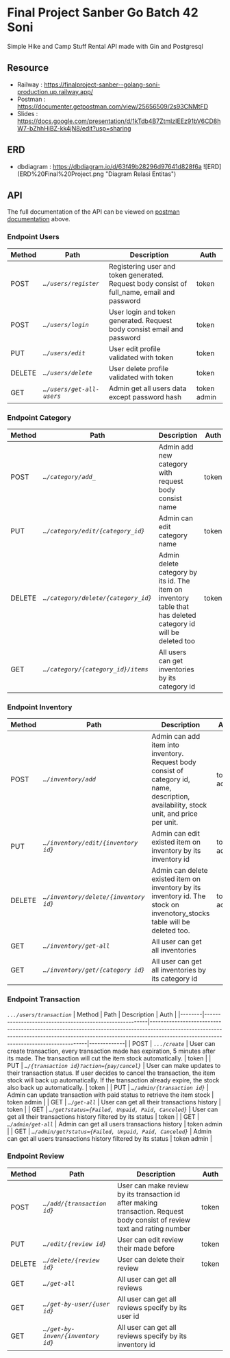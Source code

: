 # Final Project Sanber Go Batch 42 Soni
Simple Hike and Camp Stuff Rental API made with Gin and Postgresql
## Resource
* Railway : https://finalproject-sanber--golang-soni-production.up.railway.app/
* Postman : https://documenter.getpostman.com/view/25656509/2s93CNMtFD
* Slides  : https://docs.google.com/presentation/d/1kTdb4B7ZtmlzIEEz91bV6CD8hW7-bZhhHiBZ-kk4jN8/edit?usp=sharing

## ERD
* dbdiagram : https://dbdiagram.io/d/63f49b28296d97641d828f6a
![ERD] (ERD%20Final%20Project.png "Diagram Relasi Entitas")

## API
The full documentation of the API can be viewed on [postman documentation](https://documenter.getpostman.com/view/25656509/2s93CNMtFD) above.
### Endpoint Users 
| Method | Path                      | Description                                                                                 | Auth        |
|--------|---------------------------|---------------------------------------------------------------------------------------------|-------------|
| POST   | *`…/users/register`*     | Registering user and token generated. Request body consist of full_name, email and password | token       |
| POST   | *`…/users/login`*         | User login and token generated. Request body consist email and password                     | token       |
| PUT    | *`…/users/edit`*          | User edit profile validated with token                                                      | token       |
| DELETE | *`…/users/delete`*        | User delete profile validated with token                                                    | token       |
| GET    | *`…/users/get-all-users`* | Admin get all users data except password hash                                               | token admin |

### Endpoint Category
| Method | Path                                | Description                                                                                                    | Auth        |
|--------|-------------------------------------|----------------------------------------------------------------------------------------------------------------|-------------|
| POST   | *`…/category/add_`*                 | Admin add new category with request body consist name                                                          | token       |
| PUT    | *`…/category/edit/{category_id}`*   | Admin can edit category name                                                                                   | token       |
| DELETE | *`…/category/delete/{category_id}`* | Admin delete category by its id. The item on inventory table that has deleted category id will be deleted too  | token       |
| GET    | *`…/category/{category_id}/items`*  | All users can get inventories by its category id                                                               |             |

### Endpoint Inventory
| Method | Path                                  | Description                                                                                                                              | Auth        |
|--------|---------------------------------------|------------------------------------------------------------------------------------------------------------------------------------------|-------------|
| POST   | *`…/inventory/add`*                   | Admin can add item into inventory. Request body consist of category id, name, description, availability, stock unit, and price per unit. | token admin |
| PUT    | *`…/inventory/edit/{inventory id}`*   | Admin can edit existed item on inventory by its inventory id                                                                             | token admin |
| DELETE | *`…/inventory/delete/{inventory id}`* | Admin can delete existed item on inventory by its inventory id. The stock on invenotory_stocks table will be deleted too.                | token admin |
| GET    | *`…/inventory/get-all`*               | All user can get all inventories                                                                                                         |             |
| GET    | *`…/inventory/get/{category id}`*     | All user can get all inventories by its category id                                                                                      |             |

### Endpoint Transaction
*`.../users/transaction`*
| Method | Path                                                    | Description                                                                                                                                                                                                       | Auth        |
|--------|---------------------------------------------------------|-------------------------------------------------------------------------------------------------------------------------------------------------------------------------------------------------------------------|-------------|
| POST   | *`.../create`*                                          | User can create transaction, every transaction made has expiration, 5 minutes after its made. The transaction will cut the item stock automatically.                                                              | token       |
| PUT    | *`…/{transaction id}?action={pay/cancel}`*              | User can make updates to their transaction status. If user decides to cancel the transaction, the item stock will back up automatically. If the transaction already expire, the stock also back up automatically. | token       |
| PUT    | *`…/admin/{transaction id}`*                            | Admin can update transaction with paid status to retrieve the item stock                                                                                                                                          | token admin |
| GET    | *`…/get-all`*                                           | User can get all their transactions history                                                                                                                                                                       | token       |
| GET    | *`…/get?status={Failed, Unpaid, Paid, Canceled}`*       | User can get all their transactions history filtered by its status                                                                                                                                                | token       |
| GET    | *`…/admin/get-all`*                                     | Admin can get all users transactions history                                                                                                                                                                      | token admin |
| GET    | *`…/admin/get?status={Failed, Unpaid, Paid, Canceled}`* | Admin can get all users transactions history filtered by its status                                                                                                                                               | token admin |

### Endpoint Review
| Method | Path                              | Description                                                                                                                 | Auth  |
|--------|-----------------------------------|-----------------------------------------------------------------------------------------------------------------------------|-------|
| POST   | *`…/add/{transaction id}`*        | User can make review by its transaction id after making transaction.  Request body consist of review text and rating number | token |
| PUT    | *`…/edit/{review id}`*            | User can edit review their made before                                                                                      | token |
| DELETE | *`…/delete/{review id}`*          | User can delete their review                                                                                                | token |
| GET    | *`…/get-all`*                     | All user can get all reviews                                                                                                |       |
| GET    | *`…/get-by-user/{user id}`*       | All user can get all reviews specify by its user id                                                                         |       |
| GET    | *`…/get-by-inven/{inventory id}`* | All user can get all reviews specify by its inventory id                                                                    |       |
